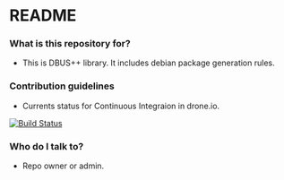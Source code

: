 # README #

### What is this repository for? ###

* This is DBUS++ library. It includes debian package generation rules.

### Contribution guidelines ###

* Currents status for Continuous Integraion in drone.io.

[![Build Status](https://drone.io/bitbucket.org/kikeenrique/dbusmm/status.png)](https://drone.io/bitbucket.org/kikeenrique/dbusmm/latest)

### Who do I talk to? ###

* Repo owner or admin.
